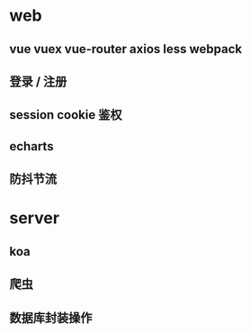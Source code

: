 # web

## vue vuex vue-router axios less webpack

## 登录 / 注册

## session cookie 鉴权 

## echarts

## 防抖节流



# server

## koa

## 爬虫

## 数据库封装操作
